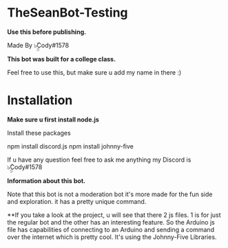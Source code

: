 # TheSeanBot-Testing
**Use this before publishing.**

Made By ๖ۣۣۜCody#1578

**This bot was built for a college class.**

Feel free to use this, but make sure u add my name in there :)


# Installation

__Make sure u first install node.js__

Install these packages 

npm install discord.js
npm install johnny-five

If u have any question feel free to ask me anything my Discord is ๖ۣۣۜCody#1578


__Information about this bot.__

Note that this bot is not a moderation bot it's more made for the fun side and exploration. it has a pretty unique command. 

**If you take a look at the project, u will see that there 2 js files. 1 is for just the regular bot and the other has an interesting feature. So the Arduino js file has capabilities of connecting to an Arduino and sending a command over the internet which is pretty cool. It's using the Johnny-Five Libraries. 




